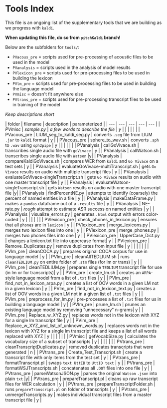 # Tools Index

This file is an ongoing list of the supplementary tools that we are building as we progress with `kaldi`.
 
**When updating this file, do so from `pitchKaldi` branch!**

Below are the subfolders for `tools/`:

- `PVacous_pre` = scripts used for pre-processing of acoustic files to be used in the model
- `PVanalysis` = scripts used in the analysis of model results
- `PVlexicon_pre` = scripts used for pre-processing files to be used in building the lexicon
- `PVlm_pre` = scripts used for pre-processing files to be used in building the language model
- `PVmisc` = doesn't fit anywhere else
- `PVtrans_pre` = scripts used for pre-processing transcript files to be used in training of the model 

*Keep descriptions short*

| folder | filename | description | parameterized | 
| --- | --- | --- | --- | --- |
| *PVmisc* | *sample.py* | *a few words to describe the file* | *y* |
| | | | | <!--- keeps a blank line between folder types -->
| PVacous_pre | LIUM_seg_to_kaldi_seg.py | converts `.seg` file from LIUM `.jar` to `kaldi` format | y |
| PVacous_pre | sphere_to_wav.sh | converts `.sph` to `.wav` using `sph2pipe` | y |
| | | | | <!--- keeps a blank line between folder types -->
| PVanalysis | callGoVivace.sh | transcribes single audio file with `goVivace` | y |
| PVanalysis | callWatson.sh | transcribes single audio file with `Watson` |y|
| PVanalysis | compareKaldiGoVivace.sh | compares WER from `kaldi` and `Go Vivace` on a test sets | y | 
| PVanalysis | evaluateGoVivace-multiTranscript.sh | gets `Go Vivace` results on audio with multiple transcript files | y |
| PVanalysis | evaluateGoVivace-singleTranscript.sh | gets `Go Vivace` results on audio with one master transcript file | y |
| PVanalysis | evaluateWatson-singleTranscript.sh | gets `Watson` results on audio with one master transcript file |y|
| PVanalysis | findPercentNE.py | attempts to identify (coarsely) the percent of named entities in a file | y |
| PVanalysis | makeDataFrame.py | makes a `pandas` dataframe out of a `.results` file | y |
| PVanalysis | NE-rate.py | *rough* attempt to estimate ASR success on named entities | y |
| PVanalysis | visualize_errors.py | generates `.html` output with errors color-coded | y |
| | | | | <!--- keeps a blank line between folder types -->
| PVlexicon_pre | check_phones_in_lexicon.py | ensures that all `phones` are in `lexicon` | y |
| PVlexicon_pre | merge_lexicons.py | merges two lexicon files into one | y |
| PVlexicon_pre | merge_phones.py | merges two phones files into one | y |
| PVlexicon_pre | UpperCase_Dict.py | changes a lexicon.txt file into uppercase format| y |
| PVlexicon_pre | Remove_Duplicates.py | remove duplicates from input file | y |
| | | | | <!--- keeps a blank line between folder types -->
| PVlm_pre | cleanCOCA.py | prepares original COCA corpus for use in language model | y |
| PVlm_pre | cleanAllTEDLIUM.sh | runs `cleanTEDLIUM.py` on entire folder of `.stm` files (for lm or trans) | y |
| PVlm_pre | cleanTEDLIUM.py | prepares single `TEDLIUM` transcript file for use (in lm or for transcripts)| y |
| PVlm_pre | create_lm.sh | creates an `ARPA`-style language model from a list of `.txt` files | y |
| PVlm_pre | find_not_in_lexicon_arpa.py | creates a list of OOV words in a given LM not in a given lexicon | y | 
| PVlm_pre | find_not_in_lexicon_text.py | creates a list of OOV words in a given LM not in a given list of `.txt` files | y | 
| PVlm_pre | preprocess_for_lm.py | pre-processes a list of `.txt` files for us in building a language model | y |
| PVlm_pre | prune_lm.sh | prunes an existing language model by removing "unnecessary" n-grams| y |
| PVlm_pre | Replace_w_XYZ.py | replaces words not in the lexicon with XYZ for a single lm transcript file | y |
| PVlm_pre | Replace_w_XYZ_and_list_of_unknown_words.py | replaces words not in the lexicon with XYZ for a single lm transcript file and keeps a list of all words replaced with XYZ | y |
| | | | | <!--- keeps a blank line between folder types -->
| PVmisc | getVocabSize.py | calculates the vocabulary size of a subset of transcripts | y | 
| | | | | <!--- keeps a blank line between folder types -->
| PVtrans_pre | cleanTranscriptDuplicates.py | removed duplicates transcripts that were generated | n |
| PVtrans_pre | Create_Test_Transcript.sh | create a transcript file with only items from the test set | y |
| PVtrans_pre | formatTranscript.pl | swaps `text UttID` to `UttID text` | y | 
| PVtrans_pre | formatWSJTranscripts.sh | concatenates all `.DOT` files into one file | y |
| PVtrans_pre | parseWatsonJSON.py | parses the original `Watson` `.json` into plain `txt` |y|
| PVtrans_pre | prepareTranscript.pl | cleans up raw transcript files for WER calculation | y |
| PVtrans_pre | prepareTranscriptFolder.sh | runs `prepareTranscript.pl` on folder of transcripts | y |
| PVtrans_pre | unmergeTranscripts.py | makes individual transcript files from a master transcript file | y |
